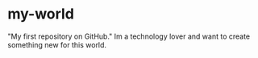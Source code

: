 my-world
========

"My first repository on GitHub."
 Im a technology lover and want to create something new for this world.

